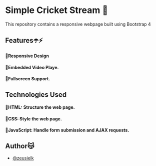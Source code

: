 
# Simple Cricket Stream 🧲

This repository contains a responsive webpage built using Bootstrap 4




## Features☂️⚡️

#### 📌Responsive Design


#### 📌Embedded Video Playe.


#### 📌Fullscreen Support.

## Technologies Used


#### 📌HTML: Structure the web page.


#### 📌CSS: Style the web page.


#### 📌JavaScript: Handle form submission and AJAX requests.


## Author😽

- [@zeusielk](https://github.com/zeusielk)

